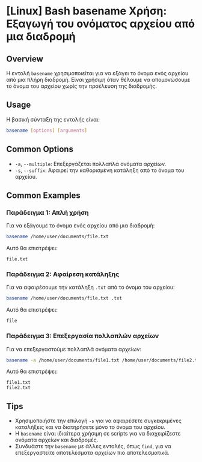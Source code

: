 # [Linux] Bash basename Χρήση: Εξαγωγή του ονόματος αρχείου από μια διαδρομή

## Overview
Η εντολή `basename` χρησιμοποιείται για να εξάγει το όνομα ενός αρχείου από μια πλήρη διαδρομή. Είναι χρήσιμη όταν θέλουμε να απομονώσουμε το όνομα του αρχείου χωρίς την προέλευση της διαδρομής.

## Usage
Η βασική σύνταξη της εντολής είναι:

```bash
basename [options] [arguments]
```

## Common Options
- `-a`, `--multiple`: Επεξεργάζεται πολλαπλά ονόματα αρχείων.
- `-s`, `--suffix`: Αφαιρεί την καθορισμένη κατάληξη από το όνομα του αρχείου.

## Common Examples

### Παράδειγμα 1: Απλή χρήση
Για να εξάγουμε το όνομα ενός αρχείου από μια διαδρομή:

```bash
basename /home/user/documents/file.txt
```
Αυτό θα επιστρέψει:
```
file.txt
```

### Παράδειγμα 2: Αφαίρεση κατάληξης
Για να αφαιρέσουμε την κατάληξη `.txt` από το όνομα του αρχείου:

```bash
basename /home/user/documents/file.txt .txt
```
Αυτό θα επιστρέψει:
```
file
```

### Παράδειγμα 3: Επεξεργασία πολλαπλών αρχείων
Για να επεξεργαστούμε πολλαπλά ονόματα αρχείων:

```bash
basename -a /home/user/documents/file1.txt /home/user/documents/file2.txt
```
Αυτό θα επιστρέψει:
```
file1.txt
file2.txt
```

## Tips
- Χρησιμοποιήστε την επιλογή `-s` για να αφαιρέσετε συγκεκριμένες καταλήξεις και να διατηρήσετε μόνο το όνομα του αρχείου.
- Η `basename` είναι ιδιαίτερα χρήσιμη σε scripts για να διαχειρίζεστε ονόματα αρχείων και διαδρομές.
- Συνδυάστε την `basename` με άλλες εντολές, όπως `find`, για να επεξεργαστείτε αποτελέσματα αρχείων πιο αποτελεσματικά.